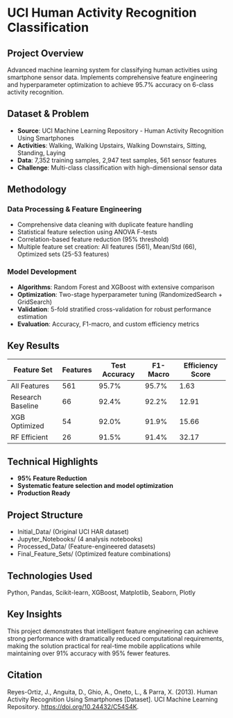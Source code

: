 # UCI Human Activity Recognition Classification

## Project Overview
Advanced machine learning system for classifying human activities using smartphone sensor data. Implements comprehensive feature engineering and hyperparameter optimization to achieve 95.7% accuracy on 6-class activity recognition.

## Dataset & Problem
- **Source**: UCI Machine Learning Repository - Human Activity Recognition Using Smartphones
- **Activities**: Walking, Walking Upstairs, Walking Downstairs, Sitting, Standing, Laying
- **Data**: 7,352 training samples, 2,947 test samples, 561 sensor features
- **Challenge**: Multi-class classification with high-dimensional sensor data

## Methodology

### Data Processing & Feature Engineering
- Comprehensive data cleaning with duplicate feature handling
- Statistical feature selection using ANOVA F-tests
- Correlation-based feature reduction (95% threshold)
- Multiple feature set creation: All features (561), Mean/Std (66), Optimized sets (25-53 features)

### Model Development
- **Algorithms**: Random Forest and XGBoost with extensive comparison
- **Optimization**: Two-stage hyperparameter tuning (RandomizedSearch + GridSearch)
- **Validation**: 5-fold stratified cross-validation for robust performance estimation
- **Evaluation**: Accuracy, F1-macro, and custom efficiency metrics

## Key Results

| Feature Set | Features | Test Accuracy | F1-Macro | Efficiency Score |
|-------------|----------|---------------|----------|------------------|
| All Features | 561 | 95.7% | 95.7% | 1.63 |
| Research Baseline | 66 | 92.4% | 92.2% | 12.91 |
| XGB Optimized | 54 | 92.0% | 91.9% | 15.66 |
| RF Efficient | 26 | 91.5% | 91.4% | 32.17 |

## Technical Highlights
- **95% Feature Reduction**
- **Systematic feature selection and model optimization**
- **Production Ready**

## Project Structure

- Initial_Data/              (Original UCI HAR dataset)
- Jupyter_Notebooks/         (4 analysis notebooks)
- Processed_Data/            (Feature-engineered datasets)
- Final_Feature_Sets/        (Optimized feature combinations)

## Technologies Used
Python, Pandas, Scikit-learn, XGBoost, Matplotlib, Seaborn, Plotly

## Key Insights
This project demonstrates that intelligent feature engineering can achieve strong performance with dramatically reduced computational requirements, making the solution practical for real-time mobile applications while maintaining over 91% accuracy with 95% fewer features.

## Citation
Reyes-Ortiz, J., Anguita, D., Ghio, A., Oneto, L., & Parra, X. (2013). Human Activity Recognition Using Smartphones [Dataset]. UCI Machine Learning Repository. https://doi.org/10.24432/C54S4K.
